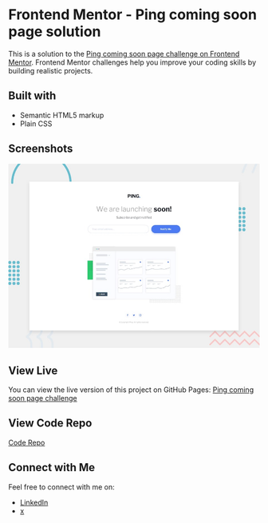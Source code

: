 # Frontend Mentor - Ping coming soon page solution

This is a solution to the [Ping coming soon page challenge on Frontend Mentor](https://www.frontendmentor.io/challenges/ping-single-column-coming-soon-page-5cadd051fec04111f7b848da). Frontend Mentor challenges help you improve your coding skills by building realistic projects.

## Built with

- Semantic HTML5 markup
- Plain CSS

## Screenshots

![Screenshot 1](img/screenshot.png)

## View Live

You can view the live version of this project on GitHub Pages: [Ping coming soon page challenge](https://upovibe.github.io/FrontendMentor-Solutions/ping-coming-soon-page-master)

## View Code Repo
[Code Repo](https://github.com/upovibe/FrontendMentor-Solutions/tree/main/ping-coming-soon-page-master)

## Connect with Me

Feel free to connect with me on:

- [LinkedIn](https://www.linkedin.com/in/upovibe/)
- [x](https://www.x.com/upovibe/)
